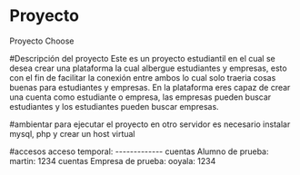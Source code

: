 # Proyecto
Proyecto Choose

#Descripción del proyecto
Este es un proyecto estudiantil en el cual se desea crear una plataforma la cual albergue estudiantes y empresas,
esto con el fin de facilitar la conexión entre ambos lo cual solo traeria cosas buenas para estudiantes y empresas.
En la plataforma eres capaz de crear una cuenta como estudiante o empresa, las empresas pueden buscar estudiantes
y los estudiantes pueden buscar empresas.

#ambientar
para ejecutar el proyecto en otro servidor es necesario instalar mysql, php y crear un host virtual

#accesos
acceso temporal: -------------
cuentas Alumno de prueba: martin: 1234
cuentas Empresa de prueba: ooyala: 1234
